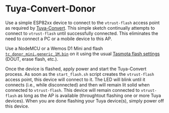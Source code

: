# Tuya-Convert-Donor
Use a simple ESP82xx device to connect to the `vtrust-flash` access point as required by [Tuya-Convert](https://github.com/ct-Open-Source/tuya-convert). This simple sketch continually attempts to connect to `vtrust-flash` until successfully connected. This eliminates the need to connect a PC or a mobile device to this AP.  

Use a NodeMCU or a Wemos D1 Mini and flash [`tc_donor_mini.generic_1M.bin`](https://github.com/digiblur/Sonoff-Tasmota/blob/development/tc_donor_mini/tc_donor_mini.generic_1M.bin) on it using the usual [Tasmota flash settings](https://github.com/arendst/Sonoff-Tasmota/wiki/Flashing) (DOUT, erase flash, etc.).  

Once the device is flashed, apply power and start the Tuya-Convert process. As soon as the `start_flash.sh` script creates the `vtrust-flash` access point, this device will connect to it. The LED will blink until it connects (i.e., while disconnected) and then will remain lit solid when connected to `vtrust-flash`. This device will remain connected to `vtrust-flash` as long as the AP is available (throughtout flashing one or more Tuya devices). When you are done flashing your Tuya device(s), simply power off this device.  

